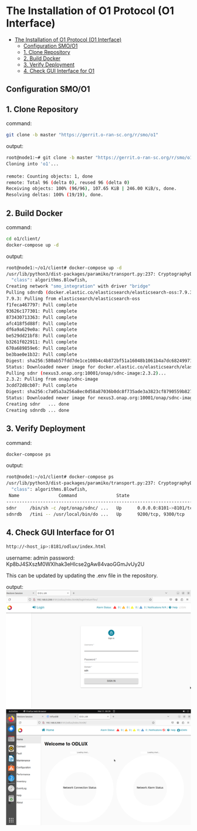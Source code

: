 # The Installation of O1 Protocol (O1 Interface)

- [The Installation of O1 Protocol (O1 Interface)](#the-installation-of-o1-protocol-o1-interface)
  - [Configuration SMO/O1](#configuration-smoo1)
  - [1. Clone Repository](#1-clone-repository)
  - [2. Build Docker](#2-build-docker)
  - [3. Verify Deployment](#3-verify-deployment)
  - [4. Check GUI Interface for O1](#4-check-gui-interface-for-o1)


## Configuration SMO/O1

## 1. Clone Repository
command:
```bash
git clone -b master "https://gerrit.o-ran-sc.org/r/smo/o1"
```

output:
```bash
root@node1:~# git clone -b master "https://gerrit.o-ran-sc.org/r/smo/o1"
Cloning into 'o1'...

remote: Counting objects: 1, done
remote: Total 96 (delta 0), reused 96 (delta 0)
Receiving objects: 100% (96/96), 107.65 KiB | 246.00 KiB/s, done.
Resolving deltas: 100% (19/19), done.
```

## 2. Build Docker
command:
```bash
cd o1/client/
docker-compose up -d
```

output:
```bash
root@node1:~/o1/client# docker-compose up -d
/usr/lib/python3/dist-packages/paramiko/transport.py:237: CryptographyDeprecationWarning: Blowfish has been deprecated
  "class": algorithms.Blowfish,
Creating network "smo_integration" with driver "bridge"
Pulling sdnrdb (docker.elastic.co/elasticsearch/elasticsearch-oss:7.9.3)...
7.9.3: Pulling from elasticsearch/elasticsearch-oss
f1feca467797: Pull complete
93626c177301: Pull complete
873430713363: Pull complete
afc418f5d88f: Pull complete
df6a9a629e0a: Pull complete
be529dd21bf8: Pull complete
b3261f022911: Pull complete
670a689859e6: Pull complete
be3bae0e1b32: Pull complete
Digest: sha256:580ab57fdd7de1ce108b4c4b872bf51a16048b1061b4a7dc68249971ec961164
Status: Downloaded newer image for docker.elastic.co/elasticsearch/elasticsearch-oss:7.9.3
Pulling sdnr (nexus3.onap.org:10001/onap/sdnc-image:2.3.2)...
2.3.2: Pulling from onap/sdnc-image
3cdd72d8cb07: Pull complete
Digest: sha256:c7a05a3a256a8ec0d58a87036b0dc8f735ade3a3823cf8790559b827d11b6916
Status: Downloaded newer image for nexus3.onap.org:10001/onap/sdnc-image:2.3.2
Creating sdnr   ... done
Creating sdnrdb ... done
```

## 3. Verify Deployment
command:
```bash
docker-compose ps
```

output:
```bash
root@node1:~/o1/client# docker-compose ps
/usr/lib/python3/dist-packages/paramiko/transport.py:237: CryptographyDeprecationWarning: Blowfish has been deprecated
  "class": algorithms.Blowfish,
 Name               Command               State                                         Ports
------------------------------------------------------------------------------------------------------------------------------------
sdnr     /bin/sh -c /opt/onap/sdnc/ ...   Up      0.0.0.0:8101->8101/tcp,:::8101->8101/tcp, 0.0.0.0:8181->8181/tcp,:::8181->8181/tcp
sdnrdb   /tini -- /usr/local/bin/do ...   Up      9200/tcp, 9300/tcp
```

## 4. Check GUI Interface for O1
```bash
http://<host_ip>:8181/odlux/index.html
```
username: admin
password: Kp8bJ4SXszM0WXlhak3eHlcse2gAw84vaoGGmJvUy2U

This can be updated by updating the .env file in the repository.

output:
![alt text](image.png)
![alt text](image-1.png)
